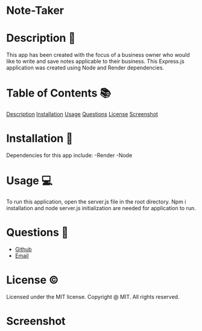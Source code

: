 # Note-Taker

# Description 📝
This app has been created with the focus of a business owner who would like to write and save notes applicable to their business. This Express.js application was created using Node and Render dependencies.

# Table of Contents 📚

[Description](#description-📝)
[Installation](#installation-📎)
[Usage](#usage-💻)
[Questions](#questions-📨)
[License](#license-©)
[Screenshot](#screenshot)

# Installation 📎
Dependencies for this app include:
-Render
-Node

# Usage 💻
To run this application, open the server.js file in the root directory. Npm i installation and node server.js initialization are needed for application to run.

# Questions 📨

- [Github](https://github.com/erikaylopez)
- [Email](mailto:eylopez8686@gmail.com)

# License ©
Licensed under the MIT license. Copyright @ MIT. All rights reserved.

# Screenshot


